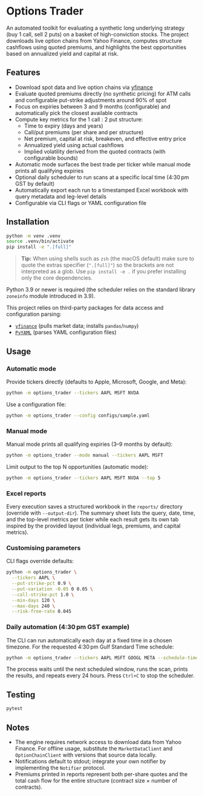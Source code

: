# Options Trader

An automated toolkit for evaluating a synthetic long underlying strategy (buy 1 call, sell 2 puts) on a basket of high-conviction stocks. The project downloads live option chains from Yahoo Finance, computes structure cashflows using quoted premiums, and highlights the best opportunities based on annualized yield and capital at risk.

## Features

- Download spot data and live option chains via [yfinance](https://github.com/ranaroussi/yfinance)
- Evaluate quoted premiums directly (no synthetic pricing) for ATM calls and configurable put-strike adjustments around 90% of spot
- Focus on expiries between 3 and 9 months (configurable) and automatically pick the closest available contracts
- Compute key metrics for the 1 call : 2 put structure:
  - Time to expiry (days and years)
  - Call/put premiums (per share and per structure)
  - Net premium, capital at risk, breakeven, and effective entry price
  - Annualized yield using actual cashflows
  - Implied volatility derived from the quoted contracts (with configurable bounds)
- Automatic mode surfaces the best trade per ticker while manual mode prints all qualifying expiries
- Optional daily scheduler to run scans at a specific local time (4:30 pm GST by default)
- Automatically export each run to a timestamped Excel workbook with query metadata and leg-level details
- Configurable via CLI flags or YAML configuration file

## Installation

```bash
python -m venv .venv
source .venv/bin/activate
pip install -e ".[full]"
```

> **Tip:** When using shells such as `zsh` (the macOS default) make sure to quote
> the extras specifier (`".[full]"`) so the brackets are not interpreted as a
> glob. Use `pip install -e .` if you prefer installing only the core
> dependencies.

Python 3.9 or newer is required (the scheduler relies on the standard library
`zoneinfo` module introduced in 3.9).

This project relies on third-party packages for data access and configuration parsing:

- [`yfinance`](https://github.com/ranaroussi/yfinance) (pulls market data; installs `pandas`/`numpy`)
- [`PyYAML`](https://pyyaml.org/) (parses YAML configuration files)

## Usage

### Automatic mode

Provide tickers directly (defaults to Apple, Microsoft, Google, and Meta):

```bash
python -m options_trader --tickers AAPL MSFT NVDA
```

Use a configuration file:

```bash
python -m options_trader --config configs/sample.yaml
```

### Manual mode

Manual mode prints all qualifying expiries (3–9 months by default):

```bash
python -m options_trader --mode manual --tickers AAPL MSFT
```

Limit output to the top N opportunities (automatic mode):

```bash
python -m options_trader --tickers AAPL MSFT NVDA --top 5
```

### Excel reports

Every execution saves a structured workbook in the `reports/` directory (override with `--output-dir`).
The summary sheet lists the query, date, time, and the top-level metrics per ticker while each result
gets its own tab inspired by the provided layout (individual legs, premiums, and capital metrics).

### Customising parameters

CLI flags override defaults:

```bash
python -m options_trader \
  --tickers AAPL \
  --put-strike-pct 0.9 \
  --put-variation -0.05 0 0.05 \
  --call-strike-pct 1.0 \
  --min-days 120 \
  --max-days 240 \
  --risk-free-rate 0.045
```

### Daily automation (4:30 pm GST example)

The CLI can run automatically each day at a fixed time in a chosen timezone. For the requested 4:30 pm Gulf Standard Time schedule:

```bash
python -m options_trader --tickers AAPL MSFT GOOGL META --schedule-time 16:30 --timezone Asia/Dubai
```

The process waits until the next scheduled window, runs the scan, prints the results, and repeats every 24 hours. Press `Ctrl+C` to stop the scheduler.

## Testing

```bash
pytest
```

## Notes

- The engine requires network access to download data from Yahoo Finance. For offline usage, substitute the `MarketDataClient` and `OptionChainClient` with versions that source data locally.
- Notifications default to stdout; integrate your own notifier by implementing the `Notifier` protocol.
- Premiums printed in reports represent both per-share quotes and the total cash flow for the entire structure (contract size × number of contracts).
